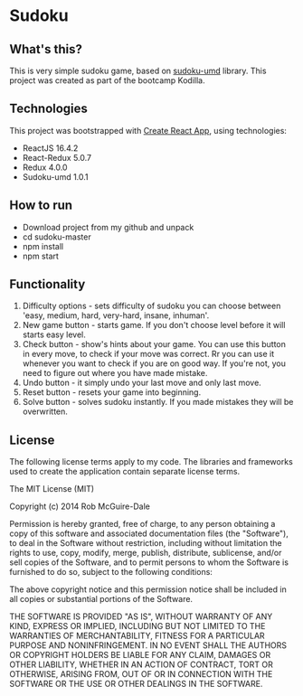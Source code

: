 
# Sudoku

## What's this?
This is very simple sudoku game, based on [sudoku-umd](https://www.npmjs.com/package/sudoku-umd) library. This project was created as part of the bootcamp Kodilla.

## Technologies
This project was bootstrapped with [Create React App](https://github.com/facebookincubator/create-react-app),
using technologies:

- ReactJS 16.4.2
- React-Redux 5.0.7
- Redux 4.0.0
- Sudoku-umd 1.0.1

## How to run
- Download project from my github and unpack
- cd sudoku-master
- npm install
- npm start

## Functionality
1. Difficulty options - sets difficulty of sudoku you can choose between 'easy, medium, hard, very-hard, insane, inhuman'.
2. New game button - starts game. If you don't choose level before it will starts easy level.
3. Check button - show's hints about your game. You can use this button in every move, to check if your move was correct. Rr you can use it whenever you want to check if you are on good way. If you're not, you need to figure out where you have made mistake. 
4. Undo button - it simply undo your last move and only last move.
5. Reset button - resets your game into beginning.
6. Solve button - solves sudoku instantly. If you made mistakes they will be overwritten.

## License

The following license terms apply to my code. The libraries and frameworks used to create the application contain separate license terms.

The MIT License (MIT)

Copyright (c) 2014 Rob McGuire-Dale

Permission is hereby granted, free of charge, to any person obtaining a copy of this software and associated documentation files (the "Software"), to deal in the Software without restriction, including without limitation the rights to use, copy, modify, merge, publish, distribute, sublicense, and/or sell copies of the Software, and to permit persons to whom the Software is furnished to do so, subject to the following conditions:

The above copyright notice and this permission notice shall be included in all copies or substantial portions of the Software.

THE SOFTWARE IS PROVIDED "AS IS", WITHOUT WARRANTY OF ANY KIND, EXPRESS OR IMPLIED, INCLUDING BUT NOT LIMITED TO THE WARRANTIES OF MERCHANTABILITY, FITNESS FOR A PARTICULAR PURPOSE AND NONINFRINGEMENT. IN NO EVENT SHALL THE AUTHORS OR COPYRIGHT HOLDERS BE LIABLE FOR ANY CLAIM, DAMAGES OR OTHER LIABILITY, WHETHER IN AN ACTION OF CONTRACT, TORT OR OTHERWISE, ARISING FROM, OUT OF OR IN CONNECTION WITH THE SOFTWARE OR THE USE OR OTHER DEALINGS IN THE SOFTWARE.

